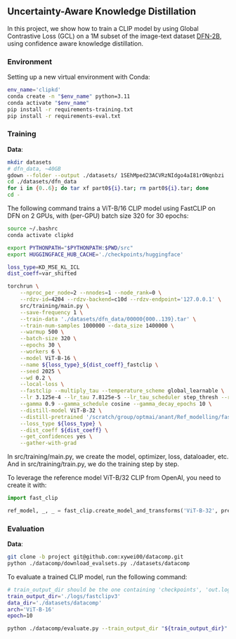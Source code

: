 ## Uncertainty-Aware Knowledge Distillation

In this project, we show how to train a CLIP model by using Global Contrastive Loss (GCL) on a 1M subset of the image-text dataset [DFN-2B](https://huggingface.co/datasets/apf1/datafilteringnetworks_2b), using confidence aware knowledge distillation.

### Environment

Setting up a new virtual environment with Conda:
````bash
env_name='clipkd'
conda create -n "$env_name" python=3.11
conda activate "$env_name"
pip install -r requirements-training.txt
pip install -r requirements-eval.txt
````

### Training

**Data**:
```bash
mkdir datasets
# dfn_data, ~40GB
gdown --folder --output ./datasets/ 1SEhMped23ACVRzNIdgo4aI81rONqnbzi
cd ./datasets/dfn_data
for i in {0..6}; do tar xf part0${i}.tar; rm part0${i}.tar; done
cd -
```

The following command trains a ViT-B/16 CLIP model using FastCLIP on DFN on 2 GPUs, with (per-GPU) batch size 320 for 30 epochs:
```bash
source ~/.bashrc
conda activate clipkd

export PYTHONPATH="$PYTHONPATH:$PWD/src"
export HUGGINGFACE_HUB_CACHE='./checkpoints/huggingface'

loss_type=KD_MSE_KL_ICL
dist_coeff=var_shifted

torchrun \
    --nproc_per_node=2 --nnodes=1 --node_rank=0 \
    --rdzv-id=4204 --rdzv-backend=c10d --rdzv-endpoint='127.0.0.1' \
    src/training/main.py \
    --save-frequency 1 \
    --train-data './datasets/dfn_data/00000{000..139}.tar' \
    --train-num-samples 1000000 --data_size 1400000 \
    --warmup 500 \
    --batch-size 320 \
    --epochs 30 \
    --workers 6 \
    --model ViT-B-16 \
    --name ${loss_type}_${dist_coeff}_fastclip \
    --seed 2025 \
    --wd 0.2 \
    --local-loss \
    --fastclip --multiply_tau --temperature_scheme global_learnable \
    --lr 3.125e-4 --lr_tau 7.8125e-5 --lr_tau_scheduler step_thresh --rho 11.0 \
    --gamma 0.9 --gamma_schedule cosine --gamma_decay_epochs 10 \
    --distill-model ViT-B-32 \
    --distill-pretrained '/scratch/group/optmai/anant/Ref_modelling/fast_clip/src/clip_vit_b32_openai.pth' \
    --loss_type ${loss_type} \
    --dist_coeff ${dist_coeff} \
    --get_confidences yes \
    --gather-with-grad

```

In src/training/main.py, we create the model, optimizer, loss, dataloader, etc. And in src/training/train.py, we do the training step by step.

To leverage the reference model ViT-B/32 CLIP from OpenAI, you need to create it with:
```python
import fast_clip

ref_model, _, _ = fast_clip.create_model_and_transforms('ViT-B-32', pretrained='openai')
```

### Evaluation

**Data**:
```bash
git clone -b project git@github.com:xywei00/datacomp.git
python ./datacomp/download_evalsets.py ./datasets/datacomp
```

To evaluate a trained CLIP model, run the following command:
```bash
# train_output_dir should be the one containing 'checkpoints', 'out.log', etc.
train_output_dir='./logs/fastclipv3'
data_dir='./datasets/datacomp'
arch='ViT-B-16'
epoch=10

python ./datacomp/evaluate.py --train_output_dir "${train_output_dir}" --data_dir "${data_dir}" --epoch "${epoch}" --arch "${arch}"
```
